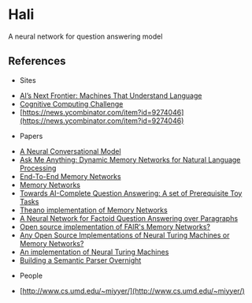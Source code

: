Hali
====

A neural network for question answering model

References
----------

* Sites
- [AI’s Next Frontier: Machines That Understand Language](http://www.wired.com/2015/06/ais-next-frontier-machines-understand-language/)
- [Cognitive Computing Challenge](https://herox.com/CognitiveComputing)
- [https://news.ycombinator.com/item?id=9274046](https://news.ycombinator.com/item?id=9274046)

* Papers
- [A Neural Conversational Model](http://arxiv.org/pdf/1506.05869v1.pdf)
- [Ask Me Anything: Dynamic Memory Networks for Natural Language Processing](http://arxiv.org/abs/1506.07285)
- [End-To-End Memory Networks](http://arxiv.org/pdf/1503.08895v4.pdf)
- [Memory Networks](https://www.facebook.com/FBAIResearch/posts/362517620591864)
- [Towards AI-Complete Question Answering: A set of Prerequisite Toy Tasks](http://arxiv.org/abs/1502.05698)
- [Theano implementation of Memory Networks](https://github.com/npow/memnn)
- [A Neural Network for Factoid Question Answering over Paragraphs](https://cs.umd.edu/~miyyer/qblearn/)
- [Open source implementation of FAIR's Memory Networks?](http://www.reddit.com/r/MachineLearning/comments/368si7/open_source_implementation_of_fairs_memory/)
- [Any Open Source Implementations of Neural Turing Machines or Memory Networks?](http://www.reddit.com/r/MachineLearning/comments/39u7x6/any_open_source_implementations_of_neural_turing/)
- [An implementation of Neural Turing Machines](https://github.com/fumin/ntm)
- [Building a Semantic Parser Overnight](http://nlp.stanford.edu/pubs/wang-berant-liang-acl2015.pdf)

* People
- [http://www.cs.umd.edu/~miyyer/](http://www.cs.umd.edu/~miyyer/)
